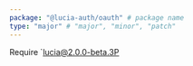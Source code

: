 ```yaml
---
package: "@lucia-auth/oauth" # package name
type: "major" # "major", "minor", "patch"
---
```


Require `lucia@2.0.0-beta.3P